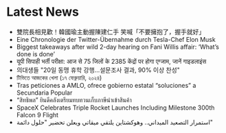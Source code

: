 # Latest News
-  雙院長相見歡！韓國瑜主動握陳建仁手 笑喊「不要擁抱了，握手就好」
-  Eine Chronologie der Twitter-Übernahme durch Tesla-Chef Elon Musk
-  Biggest takeaways after wild 2-day hearing on Fani Willis affair: ‘What’s done is done’
-  यूपी सिपाही भर्ती परीक्षा: आज से 75 जिलों के 2385 केंद्रों पर होगा एग्जाम, जानें गाइडलाइंस
-  의대생들 "20일 동맹 휴학 강행…설문조사 결과, 90% 이상 찬성"
-  টিভিতে আজকের খেলা (১৭ ফেব্রুয়ারি, ২০২৪)
-  Tras peticiones a AMLO, ofrece gobierno estatal “soluciones” a Secundaria Popular
-  “สิทธิพล” ยินดีคลังเตรียมทบทวนเก็บภาษีนำเข้าสินค้า
-  SpaceX Celebrates Triple Rocket Launches Including Milestone 300th Falcon 9 Flight
-  استمرار التصعيد الميداني.. وهوكشتاين يلتقي ميقاتي ويعلن تحضير "حلول دائمة"
